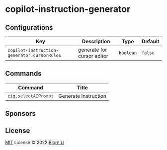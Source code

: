 # copilot-instruction-generator

## Configurations

<!-- configs -->

| Key                                         | Description                | Type      | Default |
| ------------------------------------------- | -------------------------- | --------- | ------- |
| `copilot-instruction-generator.cursorRules` | generate for cursor editor | `boolean` | `false` |

<!-- configs -->

## Commands

<!-- commands -->

| Command              | Title                |
| -------------------- | -------------------- |
| `cig.selectAIPrompt` | Generate Instruction |

<!-- commands -->

## Sponsors

## License

[MIT](./LICENSE.md) License © 2022 [Bjorn Li](https://github.com/lxxorz)
